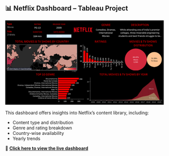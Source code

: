 ## 📊 Netflix Dashboard – Tableau Project

[![Netflix Dashboard Preview](NETFLIX%20DASHBOARD.png)](https://public.tableau.com/app/profile/karishma.mekaliya/viz/Dashboard1_17440577166240/NETFLIXDASHBOARD)

This dashboard offers insights into Netflix’s content library, including:
- Content type and distribution
- Genre and rating breakdown
- Country-wise availability
- Yearly trends

🔗 **[Click here to view the live dashboard](https://public.tableau.com/app/profile/karishma.mekaliya/viz/Dashboard1_17440577166240/NETFLIXDASHBOARD)**

